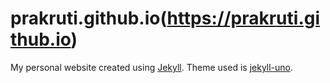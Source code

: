 # prakruti.github.io(https://prakruti.github.io)

My personal website created using [Jekyll](http://jekyllrb.com). Theme used is [jekyll-uno](https://github.com/joshgerdes/jekyll-uno).
